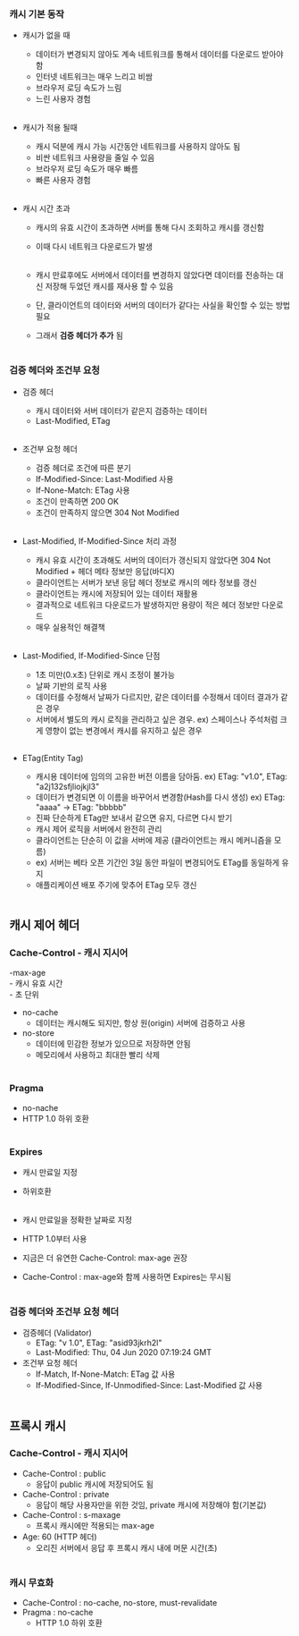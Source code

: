 ### 캐시 기본 동작

- 캐시가 없을 때<br>
	- 데이터가 변경되지 않아도 계속 네트워크를 통해서 데이터를 다운로드 받아야 함<br>
	- 인터넷 네트워크는 매우 느리고 비쌈<br>
	- 브라우저 로딩 속도가 느림<br>
	- 느린 사용자 경험<br><br>

- 캐시가 적용 될때<br>
	- 캐시 덕분에 캐시 가능 시간동안 네트워크를 사용하지 않아도 됨<br>
	- 비싼 네트워크 사용량을 줄일 수 있음<br>
	- 브라우저 로딩 속도가 매우 빠름<br>
	- 빠른 사용자 경험<br><br>

- 캐시 시간 초과<br>
	- 캐시의 유효 시간이 초과하면 서버를 통해 다시 조회하고 캐시를 갱신함<br>
	- 이때 다시 네트워크 다운로드가 발생<br><br>

	- 캐시 만료후에도 서버에서 데이터를 변경하지 않았다면 데이터를 전송하는 대신 저장해 두었던 캐시를 재사용 할 수 있음<br>
	- 단, 클라이언트의 데이터와 서버의 데이터가 같다는 사실을 확인할 수 있는 방법 필요<br>
	- 그래서 **검증 헤더가 추가** 됨<br><br>
	
### 검증 헤더와 조건부 요청 

- 검증 헤더<br>
	- 캐시 데이터와 서버 데이터가 같은지 검증하는 데이터<br>
	- Last-Modified, ETag<br><br>

- 조건부 요청 헤더<br>
	- 검증 헤더로 조건에 따른 분기<br>
	- If-Modified-Since: Last-Modified 사용<br>
	- If-None-Match: ETag 사용<br>
	- 조건이 만족하면 200 OK<br>
	- 조건이 만족하지 않으면 304 Not Modified<br><br>

- Last-Modified, If-Modified-Since 처리 과정<br>
	- 캐시 유효 시간이 초과해도 서버의 데이터가 갱신되지 않았다면 304 Not Modified + 헤더 메타 정보만 응답(바디X)<br>
	- 클라이언트는 서버가 보낸 응답 헤더 정보로 캐시의 메타 정보를 갱신<br>
	- 클라이언트는 캐시에 저장되어 있는 데이터 재활용<br>
	- 결과적으로 네트워크 다운로드가 발생하지만 용량이 적은 헤더 정보만 다운로드<br>
	- 매우 실용적인 해결책<br><br>

- Last-Modified, If-Modified-Since 단점<br>
	- 1초 미만(0.x초) 단위로 캐시 조정이 불가능<br>
	- 날짜 기반의 로직 사용<br>
	- 데이터를 수정해서 날짜가 다르지만, 같은 데이터를 수정해서 데이터 결과가 같은 경우<br>
	- 서버에서 별도의 캐시 로직을 관리하고 싶은 경우. ex) 스페이스나 주석처럼 크게 영향이 없는 변경에서 캐시를 유지하고 싶은 경우<br><br>

- ETag(Entity Tag)<br>
	- 캐시용 데이터에 임의의 고유한 버전 이름을 담아둠. ex) ETag: "v1.0", ETag: "a2j132sfjliojkjl3"<br>
	- 데이터가 변경되면 이 이름을 바꾸어서 변경함(Hash를 다시 생성) ex) ETag: "aaaa" -> ETag: "bbbbb"<br>
	- 진짜 단순하게 ETag만 보내서 같으면 유지, 다르면 다시 받기<br>
	- 캐시 제어 로직을 서버에서 완전히 관리<br>
	- 클라이언트는 단순히 이 값을 서버에 제공 (클라이언트는 캐시 메커니즘을 모름)<br>
	- ex) 서버는 베타 오픈 기간인 3일 동안 파일이 변경되어도 ETag를 동일하게 유지<br>
	- 애플리케이션 배포 주기에 맞추어 ETag 모두 갱신<br><br>


## 캐시 제어 헤더
### Cache-Control - 캐시 지시어
-max-age<br>
	- 캐시 유효 시간<br>
	- 초 단위<br>
- no-cache<br>
	- 데이터는 캐시해도 되지만, 항상 원(origin) 서버에 검증하고 사용<br>
- no-store<br>
	- 데이터에 민감한 정보가 있으므로 저장하면 안됨<br>
	- 메모리에서 사용하고 최대한 빨리 삭제<br><br>

### Pragma
- no-nache<br>
- HTTP 1.0 하위 호환<br><br>

### Expires
- 캐시 만료일 지정<br>
- 하위호환<br><br>

- 캐시 만료일을 정확한 날짜로 지정<br>
- HTTP 1.0부터 사용<br>
- 지금은 더 유연한 Cache-Control: max-age 권장<br>
- Cache-Control : max-age와 함께 사용하면 Expires는 무시됨<br><br>

### 검증 헤더와 조건부 요청 헤더
- 검증헤더 (Validator)<br>
	- ETag: "v 1.0", ETag: "asid93jkrh2l"<br>
	- Last-Modified: Thu, 04 Jun 2020 07:19:24 GMT<br>
- 조건부 요청 헤더<br>
	- If-Match, If-None-Match: ETag 값 사용<br>
	- If-Modified-Since, If-Unmodified-Since: Last-Modified 값 사용<br><br>

## 프록시 캐시
### Cache-Control - 캐시 지시어
- Cache-Control : public<br>
	- 응답이 public 캐시에 저장되어도 됨<br>
-  Cache-Control : private<br>
	- 응답이 해당 사용자만을 위한 것임, private 캐시에 저장해야 함(기본값)<br>
- Cache-Control : s-maxage<br>
	- 프록시 캐시에만 적용되는 max-age<br>
- Age: 60 (HTTP 헤더)<br>
	- 오리진 서버에서 응답 후 프록시 캐시 내에 머문 시간(초)<br><br>

### 캐시 무효화
- Cache-Control : no-cache, no-store, must-revalidate<br>
- Pragma : no-cache<br>
	- HTTP 1.0 하위 호환<br><br>

